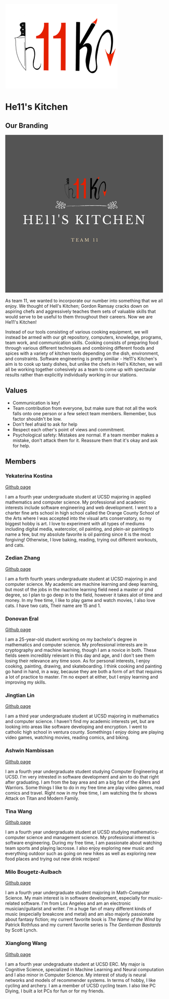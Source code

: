 ![Hell's Kitchen Logo](/admin/branding/h11klogo-transparent.png)

# **He11's Kitchen** #

## **Our Branding** ##

![Hell's Kitchen Photo](/admin/branding/he11skitchen.png)

As team 11, we wanted to incorporate our number into something that we all enjoy. We thought of Hell's Kitchen; Gordon Ramsay cracks down on aspiring chefs and aggressively teaches them sets of valuable skills that would serve to be useful to them throughout their careers. Now we are He11's Kitchen!

Instead of our tools consisting of various cooking equipment, we will instead be armed with our git repository, computers, knowledge, programs, team work, and communication skills. Cooking consists of preparing food through various different techniques and combining different foods and spices with a variety of kitchen tools depending on the dish, environment, and constraints. Software engineering is pretty similiar - He11's Kitchen's aim is to cook up tasty dishes, but unlike the chefs in Hell's Kitchen, we will all be working together cohesively as a team to come up with spectaular results rather than explicitly individually working in our stations.  

## **Values** ##
- Communication is key!
- Team contribution from everyone, but make sure that not all the work falls onto one person or a few select team members. Remember, bus factor shouldn't be low.
- Don't feel afraid to ask for help
- Respect each other's point of views and commitment.
- Psychological safety: Mistakes are normal. If a team member makes a mistake, don't attack them for it. Reassure them that it's okay and ask for help.

## **Members** ##

### **Yekaterina Kostina** ###

[Github page](https://github.com/yekatya)

I am a fourth year undergraduate student at UCSD majoring in applied mathematics and computer science. My professional and academic interests include software engineering and web development. I went to a charter fine arts school in high school called the Orange County School of the Arts where I was accepted into the visual arts conservatory, so my biggest hobby is art. I love to experiment with all types of mediums including digital media, watercolor, oil painting, and plein-air painting to name a few, but my absolute favorite is oil painting since it is the most forgiving! Otherwise, I love baking, reading, trying out different workouts, and cats. 

### **Zedian Zhang** ###

[Github page](https://github.com/zedianzhang)

I am a forth fourth years undergraduate student at UCSD majoring in and computer science. My academic are machine  learning and deep learning, but most of the jobs in the machine learning field need a master or phd degree, so I plan to go deep in to the field, however it takes alot of time and money. In my free time, I like to play game and watch movies, I also love cats. I have two cats, Their name are 15 and 1.

### **Donovan Eral** ###

[Github page](https://github.com/Donovan-Eral)

I am a 25-year-old student working on my bachelor's degree in mathematics and computer science. My professional interests are in cryptography and machine learning, though I am a novice in both. These fields seem incredibly relevant in this day and age, and I don't see them losing their relevance any time soon. As for personal interests, I enjoy cooking, painting, drawing, and skateboarding. I think cooking and painting go hand in hand, in a way, because they are both a form of art that requires a lot of practice to master. I'm no expert at either, but I enjoy learning and improving my skills.

### **Jingtian Lin** ###
[Github page](https://github.com/jingtianlin19)

I am a third year undergraduate student at UCSD majoring in mathematics and computer science. I haven't find my academic interests yet, but are looking into areas like software developing and encryption. I went to catholic high school in ventura county. Somethings I enjoy doing are playing video games, watching movies, reading comics, and biking. 

### **Ashwin Nambissan** ###

[Github page](https://github.com/akn11)

I am a fourth year undergraduate student studying Computer Engineering at UCSD. I'm very intrested in software development and aim to do that right after graduating. I am from the bay area and am a big fan of the 49ers and Warriors. Some things I like to do in my free time are play video games, read comics and travel. Right now in my free time, I am watching the tv shows Attack on Titan and Modern Family. 

### **Tina Wang** ###

[Github page](https://github.com/t6wang)

I am a fourth year undergraduate student at UCSD studying mathematics-computer science and management science. My professional interest is software engineering. During my free time, I am passionate about watching team sports and playing lacrosse. I also enjoy exploring new music and everything outdoor such as going on new hikes as well as exploring new food places and trying out new drink recipes!

### **Milo Bougetz-Aulbach** ###

[Github page](https://github.com/mbougetz)

I am a fourth year undergraduate student majoring in Math-Computer Science. My main interest is in software development, especially for music-related software. I'm from Los Angeles and am an electronic musician/guitarist and writer. I'm a huge fan of many different kinds of music (especially breakcore and metal) and am also majorly passionate about fantasy fiction; my current favorite book is *The Name of the Wind* by Patrick Rothfuss and my current favorite series is *The Gentleman Bastards* by Scott Lynch.

### **Xianglong Wang** ###

[Github page](https://github.com/xiw019)

I am a fourth year undegraduate student at UCSD ERC. My major is Cognitive Science, specialized in Machine Learning and Neural computation and I also minor in Computer Science. My interest of study is neural networks and models of recommender systems. In terms of hobby, I like cycling and archery. I am a member of UCSD cycling team. I also like PC Diying, I built a lot PCs for fun or for my friends. 
